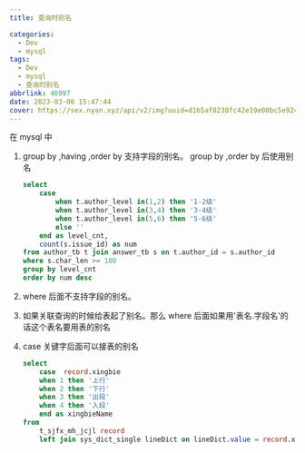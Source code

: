 ```yaml
---
title: 查询时别名

categories:
  - Dev
  - mysql
tags:
  - Dev
  - mysql
  - 查询时别名
abbrlink: 46997
date: 2023-03-06 15:47:44
cover: https://sex.nyan.xyz/api/v2/img?uuid=d1b5af8238fc42e19e00bc5e924a7d83
---
```


在 mysql 中

1.  group by ,having ,order by 支持字段的别名。
    group by ,order by 后使用别名
    ```sql
    select
        case
            when t.author_level in(1,2) then '1-2级'
            when t.author_level in(3,4) then '3-4级'
            when t.author_level in(5,6) then '5-6级'
            else ''
        end as level_cnt,
        count(s.issue_id) as num
    from author_tb t join answer_tb s on t.author_id = s.author_id
    where s.char_len >= 100
    group by level_cnt
    order by num desc
    ```
2.  where 后面不支持字段的别名。
3.  如果关联查询的时候给表起了别名。那么 where 后面如果用'表名.字段名'的话这个表名要用表的别名

4.  case 关键字后面可以接表的别名
    ```sql
    select
    	case  record.xingbie
        when 1 then '上行'
        when 2 then '下行'
        when 3 then '出段'
        when 4 then '入段'
        end as xingbieName
    from
        t_sjfx_mh_jcjl record
        left join sys_dict_single lineDict on lineDict.value = record.xianbie
    ```